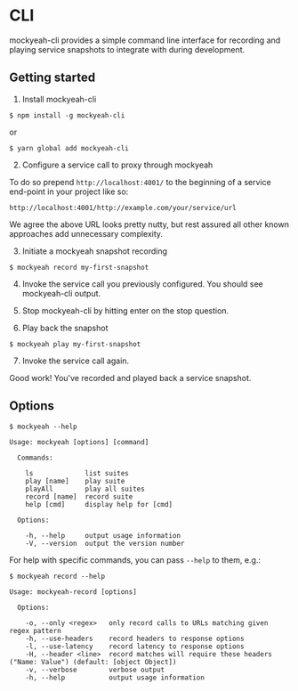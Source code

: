 # CLI

mockyeah-cli provides a simple command line interface for recording and playing service snapshots to integrate with during development.

## Getting started

1. Install mockyeah-cli

```shell
$ npm install -g mockyeah-cli
```

or

```
$ yarn global add mockyeah-cli
```

2. Configure a service call to proxy through mockyeah

To do so prepend `http://localhost:4001/` to the beginning of a service end-point in your project like so:

```
http://localhost:4001/http://example.com/your/service/url
```

We agree the above URL looks pretty nutty, but rest assured all other known approaches add unnecessary complexity.

3. Initiate a mockyeah snapshot recording

```shell
$ mockyeah record my-first-snapshot
```

4. Invoke the service call you previously configured. You should see mockyeah-cli output.

5. Stop mockyeah-cli by hitting enter on the stop question.

6. Play back the snapshot

```shell
$ mockyeah play my-first-snapshot
```

7. Invoke the service call again.

Good work! You've recorded and played back a service snapshot.

## Options

```console
$ mockyeah --help

Usage: mockyeah [options] [command]

  Commands:

    ls             list suites
    play [name]    play suite
    playAll        play all suites
    record [name]  record suite
    help [cmd]     display help for [cmd]

  Options:

    -h, --help     output usage information
    -V, --version  output the version number
```

For help with specific commands, you can pass `--help` to them, e.g.:

```console
$ mockyeah record --help

Usage: mockyeah-record [options]

  Options:

    -o, --only <regex>   only record calls to URLs matching given regex pattern
    -h, --use-headers    record headers to response options
    -l, --use-latency    record latency to response options
    -H, --header <line>  record matches will require these headers ("Name: Value") (default: [object Object])
    -v, --verbose        verbose output
    -h, --help           output usage information
```

